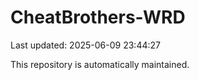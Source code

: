 # CheatBrothers-WRD

Last updated: 2025-06-09 23:44:27

This repository is automatically maintained.
